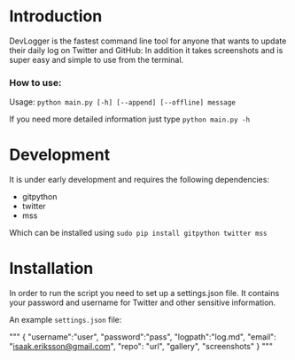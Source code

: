 # Introduction

DevLogger is the fastest command line tool for anyone that wants to update their daily log on Twitter and GitHub: In addition it takes screenshots and is super easy and simple to use from the terminal.

### How to use:

Usage: `python main.py [-h] [--append] [--offline] message`

If you need more detailed information just type `python main.py -h`

# Development

It is under early development and requires the following dependencies:

- gitpython
- twitter
- mss

Which can be installed using `sudo pip install gitpython twitter mss`

# Installation

In order to run the script you need to set up a settings.json file. It contains your password and username for Twitter and other sensitive information.

An example `settings.json` file:

"""
{
	"username":"user",
	"password":"pass",
	"logpath":"log.md",
	"email": "isaak.eriksson@gmail.com",
	"repo": "url",
	"gallery", "screenshots"
}
"""